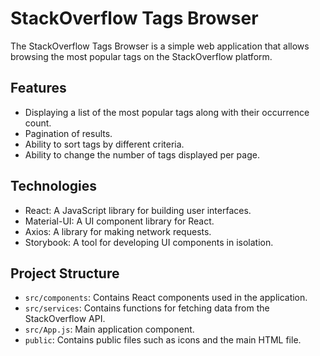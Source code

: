 # StackOverflow Tags Browser

The StackOverflow Tags Browser is a simple web application that allows browsing the most popular tags on the StackOverflow platform.

## Features

- Displaying a list of the most popular tags along with their occurrence count.
- Pagination of results.
- Ability to sort tags by different criteria.
- Ability to change the number of tags displayed per page.

## Technologies

- React: A JavaScript library for building user interfaces.
- Material-UI: A UI component library for React.
- Axios: A library for making network requests.
- Storybook: A tool for developing UI components in isolation.

## Project Structure

- `src/components`: Contains React components used in the application.
- `src/services`: Contains functions for fetching data from the StackOverflow API.
- `src/App.js`: Main application component.
- `public`: Contains public files such as icons and the main HTML file.

